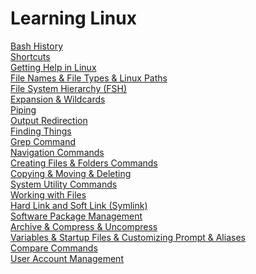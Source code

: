 # Learning Linux
[Bash History](https://github.com/muratakgul/learning-linux/blob/master/Bash%20History) <br/>
[Shortcuts](https://github.com/muratakgul/learning-linux/blob/master/Shortcuts) <br/>
[Getting Help in Linux](https://github.com/muratakgul/learning-linux/blob/master/Getting%20Help%20in%20Linux) <br/>
[File Names & File Types & Linux Paths](https://github.com/muratakgul/learning-linux/blob/master/File%20Names%20%26%20File%20Types%20%26%20Linux%20Paths) <br/>
[File System Hierarchy (FSH)](https://github.com/muratakgul/learning-linux/blob/master/File%20System%20Hierarchy%20(FSH)) <br/>
[Expansion & Wildcards](https://github.com/muratakgul/learning-linux/blob/master/Expansion%20and%20Wildcards) <br/>
[Piping](https://github.com/muratakgul/learning-linux/blob/master/Piping) <br/>
[Output Redirection](https://github.com/muratakgul/learning-linux/blob/master/Output%20Redirection) <br/>
[Finding Things](https://github.com/muratakgul/learning-linux/blob/master/Finding%20Things) <br/>
[Grep Command](https://github.com/muratakgul/learning-linux/blob/master/Grep%20Command) <br/>
[Navigation Commands](https://github.com/muratakgul/learning-linux/blob/master/Navigation%20Commands) <br/>
[Creating Files & Folders Commands](https://github.com/muratakgul/learning-linux/blob/master/Creating%20Files%20%26%20Folder%20Commands) <br/>
[Copying & Moving & Deleting](https://github.com/muratakgul/learning-linux/blob/master/Copying%20%26%20Moving%20%26%20Deleting) <br/>
[System Utility Commands](https://github.com/muratakgul/learning-linux/blob/master/System%20Utility%20Commands) <br/>
[Working with Files](https://github.com/muratakgul/learning-linux/blob/master/Working%20with%20Files) <br/>
[Hard Link and Soft Link (Symlink)](https://github.com/muratakgul/learning-linux/blob/master/Hard%20Link%20and%20Soft%20Link%20(Symlink)) <br/>
[Software Package Management](https://github.com/muratakgul/learning-linux/blob/master/Software%20Package%20Management) <br/>
[Archive & Compress & Uncompress](https://github.com/muratakgul/learning-linux/blob/master/Archive%20%26%20Compress%20%26%20Uncompress) <br/>
[Variables & Startup Files & Customizing Prompt & Aliases](https://github.com/muratakgul/learning-linux/blob/master/Variables%20%26%20Startup%20Files%20%26%20Customizing%20Prompt%20%26%20Aliases) <br/>
[Compare Commands](https://github.com/muratakgul/learning-linux/blob/master/Compare%20Commands) <br/>
[User Account Management](https://github.com/muratakgul/learning-linux/blob/master/User%20Account%20Management)
